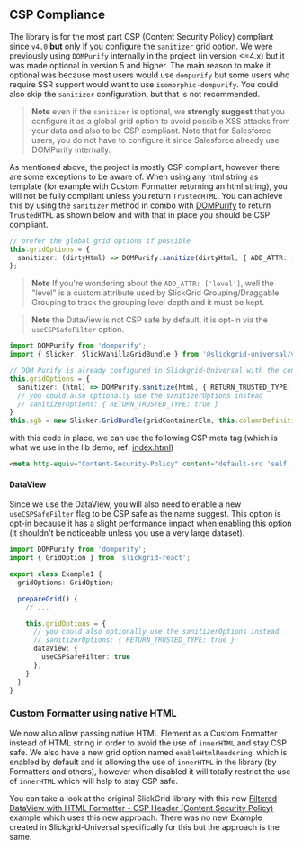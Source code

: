 ## CSP Compliance
The library is for the most part CSP (Content Security Policy) compliant since `v4.0` **but** only if you configure the `sanitizer` grid option. We were previously using `DOMPurify` internally in the project (in version <=4.x) but it was made optional in version 5 and higher. The main reason to make it optional was because most users would use `dompurify` but some users who require SSR support would want to use `isomorphic-dompurify`. You could also skip the `sanitizer` configuration, but that is not recommended.

> **Note** even if the `sanitizer` is optional, we **strongly suggest** that you configure it as a global grid option to avoid possible XSS attacks from your data and also to be CSP compliant. Note that for Salesforce users, you do not have to configure it since Salesforce already use DOMPurify internally.

As mentioned above, the project is mostly CSP compliant, however there are some exceptions to be aware of. When using any html string as template (for example with Custom Formatter returning an html string), you will not be fully compliant unless you return `TrustedHTML`. You can achieve this by using the `sanitizer` method in combo with [DOMPurify](https://github.com/cure53/DOMPurify) to return `TrustedHTML` as shown below and with that in place you should be CSP compliant.

```ts
// prefer the global grid options if possible
this.gridOptions = {
  sanitizer: (dirtyHtml) => DOMPurify.sanitize(dirtyHtml, { ADD_ATTR: ['level'], RETURN_TRUSTED_TYPE: true })
};
```

> **Note** If you're wondering about the `ADD_ATTR: ['level']`, well the "level" is a custom attribute used by SlickGrid Grouping/Draggable Grouping to track the grouping level depth and it must be kept.

> **Note** the DataView is not CSP safe by default, it is opt-in via the `useCSPSafeFilter` option.

```typescript
import DOMPurify from 'dompurify';
import { Slicker, SlickVanillaGridBundle } from '@slickgrid-universal/vanilla-bundle';

// DOM Purify is already configured in Slickgrid-Universal with the configuration shown below
this.gridOptions = {
  sanitizer: (html) => DOMPurify.sanitize(html, { RETURN_TRUSTED_TYPE: true }),
  // you could also optionally use the sanitizerOptions instead
  // sanitizerOptions: { RETURN_TRUSTED_TYPE: true }
}
this.sgb = new Slicker.GridBundle(gridContainerElm, this.columnDefinitions, this.gridOptions, this.dataset);
```

with this code in place, we can use the following CSP meta tag (which is what we use in the lib demo, ref: [index.html](https://github.com/ghiscoding/slickgrid-universal/blob/master/examples/vite-demo-vanilla-bundle/index.html#L8-L14))
```html
<meta http-equiv="Content-Security-Policy" content="default-src 'self'; script-src 'self'; style-src 'self' 'nonce-random-string'; require-trusted-types-for 'script'; trusted-types dompurify">
```

#### DataView
Since we use the DataView, you will also need to enable a new `useCSPSafeFilter` flag to be CSP safe as the name suggest. This option is opt-in because it has a slight performance impact when enabling this option (it shouldn't be noticeable unless you use a very large dataset).

```typescript
import DOMPurify from 'dompurify';
import { GridOption } from 'slickgrid-react';

export class Example1 {
  gridOptions: GridOption;

  prepareGrid() {
    // ...

    this.gridOptions = {
      // you could also optionally use the sanitizerOptions instead
      // sanitizerOptions: { RETURN_TRUSTED_TYPE: true }
      dataView: {
        useCSPSafeFilter: true
      },
    }
  }
}
```

### Custom Formatter using native HTML
We now also allow passing native HTML Element as a Custom Formatter instead of HTML string in order to avoid the use of `innerHTML` and stay CSP safe. We also have a new grid option named `enableHtmlRendering`, which is enabled by default and is allowing the use of `innerHTML` in the library (by Formatters and others), however when disabled it will totally restrict the use of `innerHTML` which will help to stay CSP safe.

You can take a look at the original SlickGrid library with this new [Filtered DataView with HTML Formatter - CSP Header (Content Security Policy)](https://6pac.github.io/SlickGrid/examples/example4-model-html-formatters.html) example which uses this new approach. There was no new Example created in Slickgrid-Universal specifically for this but the approach is the same.
